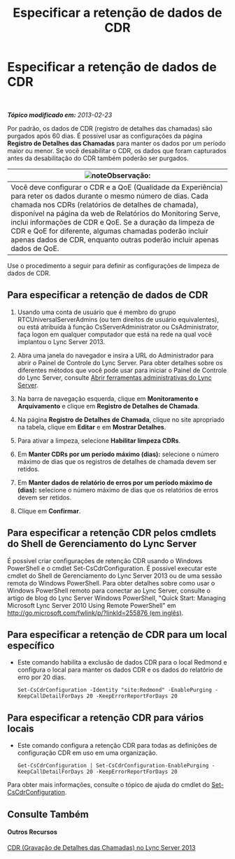 ﻿---
title: Especificar a retenção de dados de CDR
TOCTitle: Especificar a retenção de dados de CDR
ms:assetid: c0fd6056-87bc-4136-902a-f1b37cd3a1ca
ms:mtpsurl: https://technet.microsoft.com/pt-br/library/Gg182581(v=OCS.15)
ms:contentKeyID: 49307987
ms.date: 05/19/2016
mtps_version: v=OCS.15
ms.translationtype: HT
---

# Especificar a retenção de dados de CDR

 

_**Tópico modificado em:** 2013-02-23_

Por padrão, os dados de CDR (registro de detalhes das chamadas) são purgados após 60 dias. É possível usar as configurações da página **Registro de Detalhes das Chamadas** para manter os dados por um período maior ou menor. Se você desabilitar o CDR, os dados que foram capturados antes da desabilitação do CDR também poderão ser purgados.

<table>
<thead>
<tr class="header">
<th><img src="images/Gg425756.note(OCS.15).gif" title="note" alt="note" />Observação:</th>
</tr>
</thead>
<tbody>
<tr class="odd">
<td>Você deve configurar o CDR e a QoE (Qualidade da Experiência) para reter os dados durante o mesmo número de dias. Cada chamada nos CDRs (relatórios de detalhes de chamada), disponível na página da web de Relatórios do Monitoring Serve, inclui informações de CDR e QoE. Se a duração da limpeza de CDR e QoE for diferente, algumas chamadas poderão incluir apenas dados de CDR, enquanto outras poderão incluir apenas dados de QoE.</td>
</tr>
</tbody>
</table>


Use o procedimento a seguir para definir as configurações de limpeza de dados de CDR.

## Para especificar a retenção de dados de CDR

1.  Usando uma conta de usuário que é membro do grupo RTCUniversalServerAdmins (ou tem direitos de usuário equivalentes), ou está atribuída à função CsServerAdministrator ou CsAdministrator, faça logon em qualquer computador que está na rede na qual você implantou o Lync Server 2013.

2.  Abra uma janela do navegador e insira a URL do Administrador para abrir o Painel de Controle do Lync Server. Para obter detalhes sobre os diferentes métodos que você pode usar para iniciar o Painel de Controle do Lync Server, consulte [Abrir ferramentas administrativas do Lync Server](lync-server-2013-open-lync-server-administrative-tools.md).

3.  Na barra de navegação esquerda, clique em **Monitoramento e Arquivamento** e clique em **Registro de Detalhes de Chamada**.

4.  Na página **Registro de Detalhes de Chamada**, clique no site apropriado na tabela, clique em **Editar** e em **Mostrar Detalhes**.

5.  Para ativar a limpeza, selecione **Habilitar limpeza CDRs**.

6.  Em **Manter CDRs por um período máximo (dias):** selecione o número máximo de dias que os registros de detalhes de chamada devem ser retidos.

7.  Em **Manter dados de relatório de erros por um período máximo de (dias):** selecione o número máximo de dias que os relatórios de erros devem ser retidos.

8.  Clique em **Confirmar**.

## Para especificar a retenção CDR pelos cmdlets do Shell de Gerenciamento do Lync Server

É possível criar configurações de retenção CDR usando o Windows PowerShell e o cmdlet Set-CsCdrConfiguration. É possível executar este cmdlet do Shell de Gerenciamento do Lync Server 2013 ou de uma sessão remota do Windows PowerShell. Para obter detalhes sobre como usar o Windows PowerShell remoto para conectar ao Lync Server, consulte o artigo de blog do Lync Server Windows PowerShell, "Quick Start: Managing Microsoft Lync Server 2010 Using Remote PowerShell" em [http://go.microsoft.com/fwlink/p/?linkId=255876 (em inglês)](http://go.microsoft.com/fwlink/p/?linkid=255876).

## Para especificar a retenção de CDR para um local específico

  - Este comando habilita a exclusão de dados CDR para o local Redmond e configura o local para manter os dados CDR e os dados do relatório de erro por 20 dias.
    
        Set-CsCdrConfiguration -Identity "site:Redmond" -EnablePurging -KeepCallDetailForDays 20 -KeepErrorReportForDays 20

## Para especificar a retenção CDR para vários locais

  - Este comando configura a retenção CDR para todas as definições de configuração CDR em uso em uma organização.
    
        Get-CsCdrConfiguration | Set-CsCdrConfiguration-EnablePurging -KeepCallDetailForDays 20 -KeepErrorReportForDays 20

Para obter mais informações, consulte o tópico de ajuda do cmdlet do [Set-CsCdrConfiguration](https://docs.microsoft.com/en-us/powershell/module/skype/Set-CsCdrConfiguration).

## Consulte Também

#### Outros Recursos

[CDR (Gravação de Detalhes das Chamadas) no Lync Server 2013](lync-server-2013-call-detail-recording-cdr.md)

